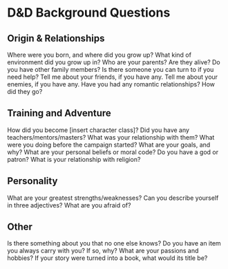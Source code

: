 # D&D Background Questions

## Origin & Relationships
Where were you born, and where did you grow up?
What kind of environment did you grow up in?
Who are your parents? Are they alive?
Do you have other family members?
Is there someone you can turn to if you need help?
Tell me about your friends, if you have any.
Tell me about your enemies, if you have any.
Have you had any romantic relationships? How did they go?

## Training and Adventure
How did you become [insert character class]?
Did you have any teachers/mentors/masters? What was your relationship with them?
What were you doing before the campaign started?
What are your goals, and why?
What are your personal beliefs or moral code?
Do you have a god or patron? What is your relationship with religion?

## Personality
What are your greatest strengths/weaknesses?
Can you describe yourself in three adjectives?
What are you afraid of?

## Other
Is there something about you that no one else knows?
Do you have an item you always carry with you? If so, why?
What are your passions and hobbies?
If your story were turned into a book, what would its title be?
